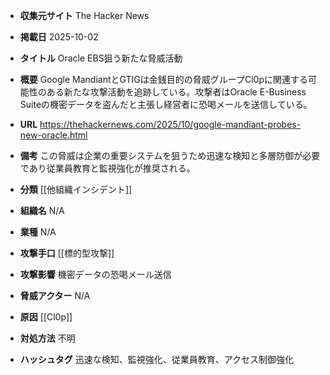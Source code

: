 - **収集元サイト**
The Hacker News

- **掲載日**
2025-10-02

- **タイトル**
Oracle EBS狙う新たな脅威活動

- **概要**
Google MandiantとGTIGは金銭目的の脅威グループCl0pに関連する可能性のある新たな攻撃活動を追跡している。攻撃者はOracle E-Business Suiteの機密データを盗んだと主張し経営者に恐喝メールを送信している。

- **URL**
https://thehackernews.com/2025/10/google-mandiant-probes-new-oracle.html

- **備考**
この脅威は企業の重要システムを狙うため迅速な検知と多層防御が必要であり従業員教育と監視強化が推奨される。

- **分類**
[[他組織インシデント]]

- **組織名**
N/A

- **業種**
N/A

- **攻撃手口**
[[標的型攻撃]]

- **攻撃影響**
機密データの恐喝メール送信

- **脅威アクター**
N/A

- **原因**
[[Cl0p]]

- **対処方法**
不明

- **ハッシュタグ**
迅速な検知、監視強化、従業員教育、アクセス制御強化
